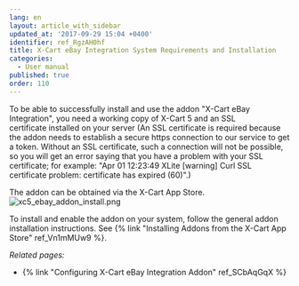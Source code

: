 ```yaml
---
lang: en
layout: article_with_sidebar
updated_at: '2017-09-29 15:04 +0400'
identifier: ref_RgzAH0hf
title: X-Cart eBay Integration System Requirements and Installation
categories:
  - User manual
published: true
order: 110
---
```


To be able to successfully install and use the addon "X-Cart eBay Integration", you need a working copy of X-Cart 5 and an SSL certificate installed on your server (An SSL certificate is required because the addon needs to establish a secure https connection to our service to get a token. Without an SSL certificate, such a connection will not be possible, so you will get an error saying that you have a problem with your SSL certificate; for example: "Apr 01 12:23:49 XLite [warning] Curl SSL certificate problem: certificate has expired (60)".)

The addon can be obtained via the X-Cart App Store.
![xc5_ebay_addon_install.png]({{site.baseurl}}/attachments/ref_RgzAH0hf/xc5_ebay_addon_install.png)

To install and enable the addon on your system, follow the general addon installation instructions. See {% link "Installing Addons from the X-Cart App Store" ref_Vn1mMUw9 %}.


_Related pages:_

*   {% link "Configuring X-Cart eBay Integration Addon" ref_SCbAqGqX %}
